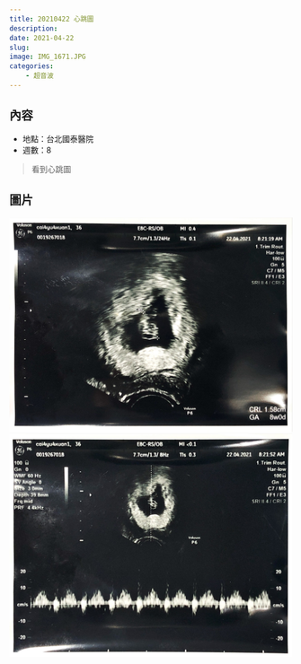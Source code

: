```yaml
---
title: 20210422 心跳圖
description: 
date: 2021-04-22
slug: 
image: IMG_1671.JPG
categories:
    - 超音波
---
```


## 內容

* 地點：台北國泰醫院
* 週數：8

> 看到心跳圖

## 圖片

![CRL(頭臀長) 1.58cm](IMG_1670.JPG)  ![心跳圖](IMG_1671.JPG)
